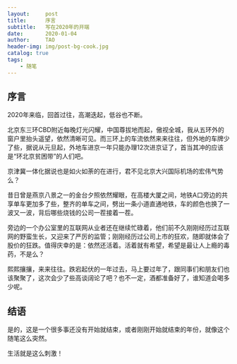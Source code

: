 ```yaml
---
layout:     post
title:      序言
subtitle:   写在2020年的开端
date:       2020-01-04
author:     TAO
header-img: img/post-bg-cook.jpg
catalog: true
tags:
    - 随笔
---
```


## 序言

2020年来临，回首过往，高潮迭起，低谷也不断。

北京东三环CBD附近每晚灯光闪耀，中国尊拔地而起，傲视全城，我从五环外的窗户里抬头遥望，依然清晰可见。而三环上的车流依然来来往往，但外地的车牌少了些，据说从元旦起，外地车进京一年只能办理12次进京证了，首当其冲的应该是“环北京贫困带”的人们吧。

京津冀一体化据说也是如火如荼的在进行，君不见北京大兴国际机场的宏伟气势么？

昔日曾是燕京八景之一的金台夕照依然耀眼，在高楼大厦之间，地铁A口旁边的共享单车更加多了些，整齐的单车之间，劈出一条小道直通地铁，车的颜色也换了一波又一波，背后哪些烧钱的公司一茬接着一茬。

旁边的一个办公室里的互联网从业者还在继续忙碌着，他们前不久刚刚经历过互联网的野蛮生长，又迎来了严厉的监管；刚刚经历过公司上市的狂欢，随即就体会了股价的狂跌。值得庆幸的是：依然还活着。活着就有希望，希望是最让人上瘾的毒药，不是么？

熙熙攘攘，来来往往。跌宕起伏的一年过去，马上要过年了，跟同事们和朋友们也该聚聚了，这次会少了些高谈阔论了吧？也不一定，酒都准备好了，谁知道会喝多少呢。


## 结语

是的，这是一个很多事还没有开始就结束，或者刚刚开始就结束的年份，就像这个随笔这么突然。

生活就是这么刺激！

